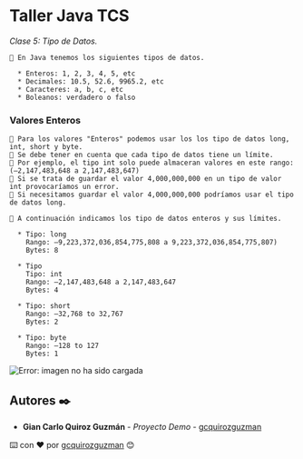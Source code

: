# Taller Java TCS

_Clase 5: Tipo de Datos._

```
📢 En Java tenemos los siguientes tipos de datos.

  * Enteros: 1, 2, 3, 4, 5, etc
  * Decimales: 10.5, 52.6, 9965.2, etc
  * Caracteres: a, b, c, etc
  * Boleanos: verdadero o falso
```

### Valores Enteros

```
📢 Para los valores "Enteros" podemos usar los los tipo de datos long, int, short y byte.
📢 Se debe tener en cuenta que cada tipo de datos tiene un límite.
📢 Por ejemplo, el tipo int solo puede almaceran valores en este rango: (–2,147,483,648 a 2,147,483,647)
📢 Si se trata de guardar el valor 4,000,000,000 en un tipo de valor int provocaríamos un error.
📢 Si necesitamos guardar el valor 4,000,000,000 podríamos usar el tipo de datos long.
```

```
📢 A continuación indicamos los tipo de datos enteros y sus límites.

  * Tipo: long
    Rango: –9,223,372,036,854,775,808 a 9,223,372,036,854,775,807)
    Bytes: 8
    
  * Tipo 
    Tipo: int
    Rango: –2,147,483,648 a 2,147,483,647
    Bytes: 4
    
  * Tipo: short
    Rango: –32,768 to 32,767
    Bytes: 2
    
  * Tipo: byte
    Rango: –128 to 127
    Bytes: 1
```

![Error: imagen no ha sido cargada](https://github.com/gcquirozguzman/java-tcs-202001/blob/Clase-04/imagenes/pagina_4_1.png)

## Autores ✒️

* **Gian Carlo Quiroz Guzmán** - *Proyecto Demo* - [gcquirozguzman](https://github.com/gcquirozguzman)



⌨️ con ❤️ por [gcquirozguzman](https://github.com/gcquirozguzman) 😊
